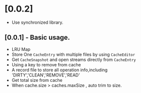 # [0.0.2]

* Use synchronized library.


## [0.0.1] - Basic usage.

* LRU Map
* Store One `CacheEntry` with multiple files by using `CacheEditor`
* Get `CacheSnapshot` and open streams directly from `CacheEntry`
* Using a key to remove from cache
* A record file to store all operation info,including 'DIRTY','CLEAN','REMOVE','READ'
* Get total size from cache
* When cache.size > caches.maxSize , auto trim to size.

 

